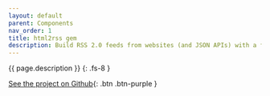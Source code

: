 ```yaml
---
layout: default
parent: Components
nav_order: 1
title: html2rss gem
description: Build RSS 2.0 feeds from websites (and JSON APIs) with a few CSS selectors.
---
```


{{ page.description }}
{: .fs-8 }

[See the project on Github](https://github.com/gildesmarais/html2rss){: .btn .btn-purple }
